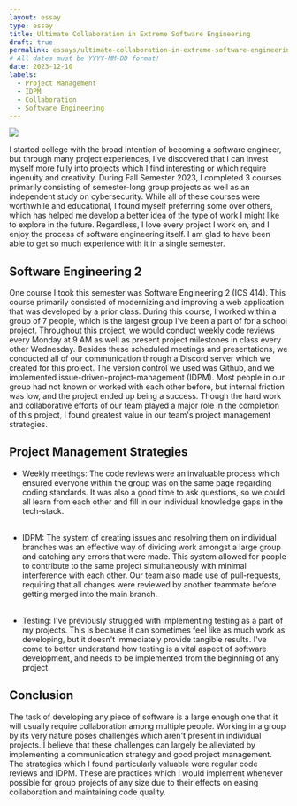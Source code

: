 ```yaml
---
layout: essay
type: essay
title: Ultimate Collaboration in Extreme Software Engineering
draft: true
permalink: essays/ultimate-collaboration-in-extreme-software-engineering/
# All dates must be YYYY-MM-DD format!
date: 2023-12-10
labels:
  - Project Management
  - IDPM
  - Collaboration
  - Software Engineering
---
```

<img class="ui image" src="{{ site.baseurl }}/essays/ultimate-collaboration-in-extreme-software-engineering/images/extreme-software-engineering.png">

I started college with the broad intention of becoming a software engineer, but through many project experiences, I've discovered that I can invest myself more fully into projects which I find interesting or which require ingenuity and creativity. During Fall Semester 2023, I completed 3 courses primarily consisting of semester-long group projects as well as an independent study on cybersecurity. While all of these courses were worthwhile and educational, I found myself preferring some over others, which has helped me develop a better idea of the type of work I might like to explore in the future. Regardless, I love every project I work on, and I enjoy the process of software engineering itself. I am glad to have been able to get so much experience with it in a single semester.

<h2>Software Engineering 2</h2>

One course I took this semester was Software Engineering 2 (ICS 414). This course primarily consisted of modernizing and improving a web application that was developed by a prior class. During this course, I worked within a group of 7 people, which is the largest group I've been a part of for a school project. Throughout this project, we would conduct weekly code reviews every Monday at 9 AM as well as present project milestones in class every other Wednesday. Besides these scheduled meetings and presentations, we conducted all of our communication through a Discord server which we created for this project. The version control we used was Github, and we implemented issue-driven-project-management (IDPM). Most people in our group had not known or worked with each other before, but internal friction was low, and the project ended up being a success. Though the hard work and collaborative efforts of our team played a major role in the completion of this project, I found greatest value in our team's project management strategies.

<h2>Project Management Strategies</h2>

- Weekly meetings: The code reviews were an invaluable process which ensured everyone within the group was on the same page regarding coding standards. It was also a good time to ask questions, so we could all learn from each other and fill in our individual knowledge gaps in the tech-stack.
<br><br>

- IDPM: The system of creating issues and resolving them on individual branches was an effective way of dividing work amongst a large group and catching any errors that were made. This system allowed for people to contribute to the same project simultaneously with minimal interference with each other. Our team also made use of pull-requests, requiring that all changes were reviewed by another teammate before getting merged into the main branch.
<br><br>

- Testing: I've previously struggled with implementing testing as a part of my projects. This is because it can sometimes feel like as much work as developing, but it doesn't immediately provide tangible results. I've come to better understand how testing is a vital aspect of software development, and needs to be implemented from the beginning of any project.

<h2>Conclusion</h2>

The task of developing any piece of software is a large enough one that it will usually require collaboration among multiple people. Working in a group by its very nature poses challenges which aren't present in individual projects. I believe that these challenges can largely be alleviated by implementing a communication strategy and good project management. The strategies which I found particularly valuable were regular code reviews and IDPM. These are practices which I would implement whenever possible for group projects of any size due to their effects on easing collaboration and maintaining code quality.
<br>
<br>